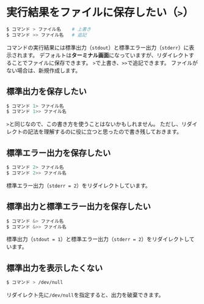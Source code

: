 # 実行結果をファイルに保存したい（``>``）

```bash
$ コマンド > ファイル名    # 上書き
$ コマンド >> ファイル名   # 追記
```

コマンドの実行結果には標準出力（``stdout``）と標準エラー出力（``stderr``）に表示されます。
デフォルトは**ターミナル画面**になっていますが、リダイレクトすることでファイルに保存できます。
``>``で上書き、``>>``で追記できます。
ファイルがない場合は、新規作成します。

## 標準出力を保存したい

```bash
$ コマンド 1> ファイル名
$ コマンド 1>> ファイル名
```

``>``と同じなので、この書き方を使うことはないかもしれません。
ただし、リダイレクトの記法を理解するのに役に立つと思ったので書き残しておきます。

## 標準エラー出力を保存したい

```bash
$ コマンド 2> ファイル名
$ コマンド 2>> ファイル名
```

標準エラー出力（``stderr = 2``）をリダイレクトしています。


## 標準出力と標準エラー出力を保存したい

```bash
$ コマンド &> ファイル名
$ コマンド &>> ファイル名
```

標準出力（``stdout = 1``）と標準エラー出力（``stderr = 2``）をリダイレクトしています。

## 標準出力を表示したくない

```bash
$ コマンド > /dev/null
```

リダイレクト先に``/dev/null``を指定すると、出力を破棄できます。
